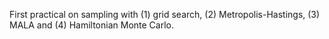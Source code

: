 First practical on sampling with (1) grid search, (2) Metropolis-Hastings, (3) MALA and (4) Hamiltonian Monte Carlo.
